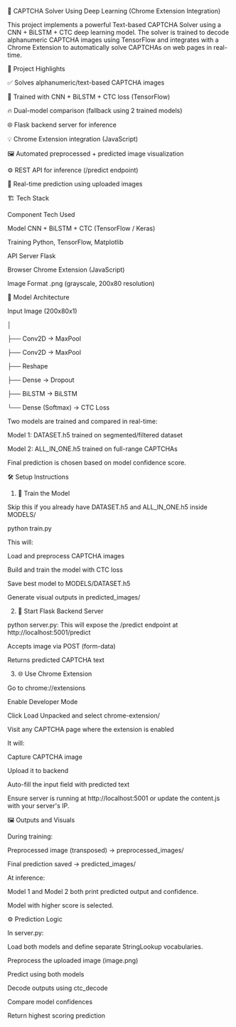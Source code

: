 🔐 CAPTCHA Solver Using Deep Learning (Chrome Extension Integration)

This project implements a powerful Text-based CAPTCHA Solver using a CNN + BiLSTM + CTC deep learning model. The solver is trained to decode alphanumeric CAPTCHA images using TensorFlow and integrates with a Chrome Extension to automatically solve CAPTCHAs on web pages in real-time.

🧠 Project Highlights

✅ Solves alphanumeric/text-based CAPTCHA images

🧠 Trained with CNN + BiLSTM + CTC loss (TensorFlow)

🔥 Dual-model comparison (fallback using 2 trained models)

🌐 Flask backend server for inference

💡 Chrome Extension integration (JavaScript)

🖼️ Automated preprocessed + predicted image visualization

⚙️ REST API for inference (/predict endpoint)

💾 Real-time prediction using uploaded images


🏗️ Tech Stack

Component	Tech Used

Model	CNN + BiLSTM + CTC (TensorFlow / Keras)

Training	Python, TensorFlow, Matplotlib

API Server	Flask

Browser	Chrome Extension (JavaScript)

Image Format	.png (grayscale, 200x80 resolution)

🧪 Model Architecture

Input Image (200x80x1)

│

├── Conv2D → MaxPool

├── Conv2D → MaxPool

├── Reshape

├── Dense → Dropout

├── BiLSTM → BiLSTM

└── Dense (Softmax) → CTC Loss

Two models are trained and compared in real-time:

Model 1: DATASET.h5 trained on segmented/filtered dataset

Model 2: ALL_IN_ONE.h5 trained on full-range CAPTCHAs

Final prediction is chosen based on model confidence score.

🛠️ Setup Instructions

1. 🧠 Train the Model

Skip this if you already have DATASET.h5 and ALL_IN_ONE.h5 inside MODELS/

python train.py

This will:

Load and preprocess CAPTCHA images

Build and train the model with CTC loss

Save best model to MODELS/DATASET.h5

Generate visual outputs in predicted_images/

2. 🚀 Start Flask Backend Server

python server.py: This will expose the /predict endpoint at http://localhost:5001/predict

Accepts image via POST (form-data)

Returns predicted CAPTCHA text

3. 🌐 Use Chrome Extension
   
Go to chrome://extensions

Enable Developer Mode

Click Load Unpacked and select chrome-extension/

Visit any CAPTCHA page where the extension is enabled

It will:

Capture CAPTCHA image

Upload it to backend

Auto-fill the input field with predicted text

Ensure server is running at http://localhost:5001 or update the content.js with your server's IP.

🖼️ Outputs and Visuals

During training:

Preprocessed image (transposed) → preprocessed_images/

Final prediction saved → predicted_images/

At inference:

Model 1 and Model 2 both print predicted output and confidence.

Model with higher score is selected.

⚙️ Prediction Logic

In server.py:

Load both models and define separate StringLookup vocabularies.

Preprocess the uploaded image (image.png)

Predict using both models

Decode outputs using ctc_decode

Compare model confidences

Return highest scoring prediction


